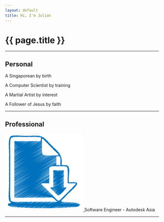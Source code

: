 ```yaml
---
layout: default
title: Hi, I'm Julian
---
```

# {{ page.title }}

---

## Personal
A Singaporean by birth

A Computer Scientist by training

A Martial Artist by interest

A Follower of Jesus by faith

---

## Professional
<html>
    <a class="link" href="files/resume.pdf">
        <img class="img-icon" src="/files/images/resume.png" alt="Resume">
    </a>
</html>
Software Engineer - Autodesk Asia

---